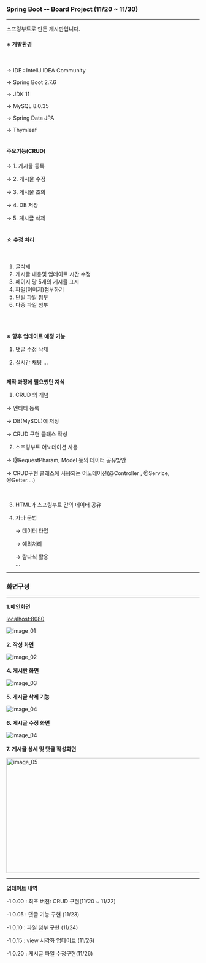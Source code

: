 ### Spring Boot -- Board Project (11/20 ~ 11/30)

---

스프링부트로 만든 게시판입니다.


#### __※ 개발환경__
 <br>

 → IDE : InteliJ IDEA Community

 → Spring Boot 2.7.6

 → JDK 11

 → MySQL 8.0.35

 →  Spring Data JPA

 → Thymleaf
  <br>
   <br>

#### 주요기능(CRUD)
 → 1. 게시물 등록

 → 2. 게시물 수정

 → 3. 게시물 조회

 → 4. DB 저장

 → 5. 게시글 삭제
  <br>
   <br>



#### ☆ 수정 처리
<br>

1. 글삭제
2. 게시글 내용및 업데이트 시간 수정
3. 페이지 당 5개의 게시물 표시
4. 파일(이미지)첨부하기
5. 단일 파일 첨부
6. 다중 파일 첨부

 <br>
  <br>

__※ 향후 업데이트 예정 기능__
1. 댓글 수정 삭제

2. 실시간 채팅
...


<br>__제작 과정에 필요했던 지식__

1. CRUD 의 개념

 → 엔티티 등록

 → DB(MySQL)에 저장

 → CRUD 구현 클래스 작성
 <br>

2. 스프링부트 어노테이션 사용

  → @RequestPharam, Model 등의 데이터 공유방안

  → CRUD구현 클래스에 사용되는 어노테이션(@Controller , @Service, @Getter....)

  <br>

3. HTML과 스프링부트 간의 데이터 공유


4. 자바 문법

   → 데이터 타입

   → 예외처리

   → 람다식 활용
 <br>...

---

### __화면구성__
---

<p align="center">

__1.메인화면__

[localhost:8080](http://localhost:8080/)


  <img src="./imgs/1.jpg" alt="image_01"><br><br>
__2. 작성 화면__

  <img src="./imgs/2.jpg" alt="image_02"><br><br>
__4. 게시판 화면__

  <img src="./imgs/3.jpg" alt="image_03"><br><br>
__5. 게시글 삭제 기능__

  <img src="./imgs/5.jpg" alt="image_04"><br><br>
__6. 게시글 수정 화면__

  <img src="./imgs/5-1.jpg" alt="image_04"><br><br>
__7. 게시글 상세 및 댓글 작성화면__

  <img src="./imgs/6.jpg" alt="image_05" width="600" height="300"><br>
  </p>


---
__업데이트 내역__

-1.0.00 : 최초 버전: CRUD 구현(11/20 ~ 11/22)

-1.0.05 : 댓글 기능 구현 (11/23)

-1.0.10 : 파일 첨부 구현 (11/24)

-1.0.15 : view 시각화 업데이트 (11/26)

-1.0.20 : 게시글 파일 수정구현(11/26)

